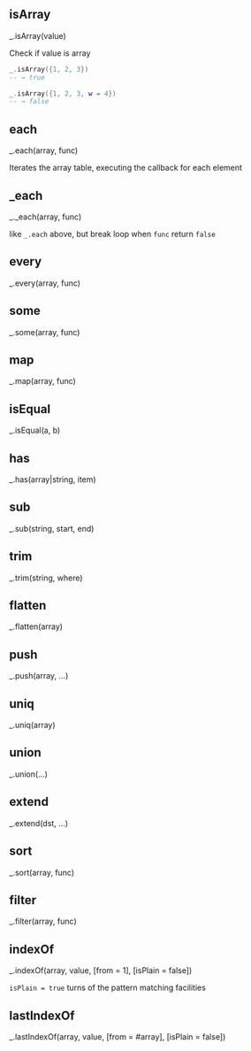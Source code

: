 isArray
---

_.isArray(value)

Check if value is array

```lua
_.isArray({1, 2, 3})
-- → true

_.isArray({1, 2, 3, w = 4})
-- → false
```


each
---

_.each(array, func)

Iterates the array table, executing the callback for each element


_each
---

_._each(array, func)

like `_.each` above, but break loop when `func` return `false`


every
---

_.every(array, func)


some
---

_.some(array, func)


map
---

_.map(array, func)


isEqual
---

_.isEqual(a, b)


has
---

_.has(array|string, item)


sub
---

_.sub(string, start, end)


trim
---

_.trim(string, where)


flatten
---

_.flatten(array)


push
---

_.push(array, ...)


uniq
---

_.uniq(array)


union
---

_.union(...)


extend
---

_.extend(dst, ...)


sort
---

_.sort(array, func)


filter
---

_.filter(array, func)


indexOf
---

_.indexOf(array, value, [from = 1], [isPlain = false])

`isPlain = true` turns of the pattern matching facilities


lastIndexOf
---

_.lastIndexOf(array, value, [from = #array], [isPlain = false])
